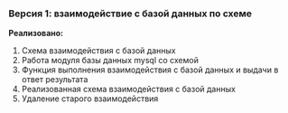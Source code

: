 ### Версия 1: взаимодействие с базой данных по схеме

**Реализовано:**

1. Схема взаимодействия с базой данных
2. Работа модуля базы данных mysql со схемой
3. Функция выполнения взаимодействия с базой данных и выдачи в ответ результата
4. Реализованная схема взаимодействия с базой данных
5. Удаление старого взаимодействия